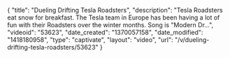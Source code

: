 {
    "title": "Dueling Drifting Tesla Roadsters",
    "description": "Tesla Roadsters eat snow for breakfast. The Tesla team in Europe has been having a lot of fun with their Roadsters over the winter months. Song is \"Modern Dr...",
    "videoid": "53623",
    "date_created": "1370057158",
    "date_modified": "1418180958",
    "type": "captivate",
    "layout": "video",
    "url": "\/v\/dueling-drifting-tesla-roadsters\/53623"
}
